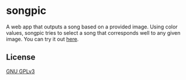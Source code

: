 # songpic
A web app that outputs a song based on a provided image. Using color values, songpic tries to select a song that corresponds well to any given image. You can try it out [here](https://iandraves.github.io/songpic).

## License
[GNU GPLv3](https://choosealicense.com/licenses/gpl-3.0/)
